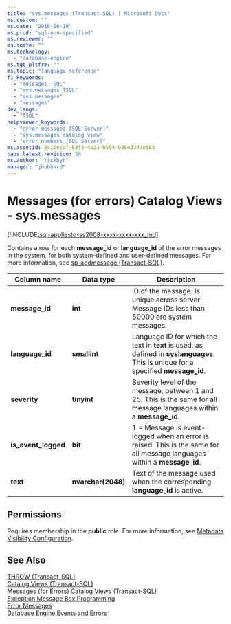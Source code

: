 ```yaml
---
title: "sys.messages (Transact-SQL) | Microsoft Docs"
ms.custom: ""
ms.date: "2016-06-10"
ms.prod: "sql-non-specified"
ms.reviewer: ""
ms.suite: ""
ms.technology: 
  - "database-engine"
ms.tgt_pltfrm: ""
ms.topic: "language-reference"
f1_keywords: 
  - "messages_TSQL"
  - "sys.messages_TSQL"
  - "sys.messages"
  - "messages"
dev_langs: 
  - "TSQL"
helpviewer_keywords: 
  - "error messages [SQL Server]"
  - "sys.messages catalog view"
  - "error numbers [SQL Server]"
ms.assetid: 8c16ecdf-68f4-4a2a-b594-086e3344e58a
caps.latest.revision: 38
ms.author: "rickbyh"
manager: "jhubbard"
---
```

# Messages (for errors) Catalog Views - sys.messages
[!INCLUDE[tsql-appliesto-ss2008-xxxx-xxxx-xxx_md](../../../database-engine/configure/windows/includes/tsql-appliesto-ss2008-xxxx-xxxx-xxx-md.md)]

  Contains a row for each **message_id** or **language_id** of the error messages in the system, for both system-defined and user-defined messages. For more information, see [sp_addmessage &#40;Transact-SQL&#41;](../../../relational-databases/reference/system-stored-procedures/sp-addmessage-transact-sql.md).  
   
|Column name|Data type|Description|  
|-----------------|---------------|-----------------|  
|**message_id**|**int**|ID of the message. Is unique across server. Message IDs less than 50000 are system messages.|  
|**language_id**|**smallint**|Language ID for which the text in **text** is used, as defined in **syslanguages**. This is unique for a specified **message_id**.|  
|**severity**|**tinyint**|Severity level of the message, between 1 and 25. This is the same for all message languages within a **message_id**.|  
|**is_event_logged**|**bit**|1 = Message is event-logged when an error is raised. This is the same for all message languages within a **message_id**.|  
|**text**|**nvarchar(2048)**|Text of the message used when the corresponding **language_id** is active.|  
  
## Permissions  
 Requires membership in the **public** role. For more information, see [Metadata Visibility Configuration](../../../relational-databases/security/metadata-visibility-configuration.md).  
  
## See Also  
 [THROW &#40;Transact-SQL&#41;](../Topic/THROW%20\(Transact-SQL\).md)   
 [Catalog Views &#40;Transact-SQL&#41;](../../../relational-databases/reference/system-catalog-views/catalog-views-transact-sql.md)   
 [Messages &#40;for Errors&#41; Catalog Views &#40;Transact-SQL&#41;](../Topic/Messages%20\(for%20Errors\)%20Catalog%20Views%20\(Transact-SQL\).md)   
 [Exception Message Box Programming](../Topic/Exception%20Message%20Box%20Programming.md)   
 [Error Messages](../../../relational-databases/native-client-odbc-error-messages/error-messages.md)   
 [Database Engine Events and Errors](../../../relational-databases/errors-events/database-engine-events-and-errors.md)  
  
  